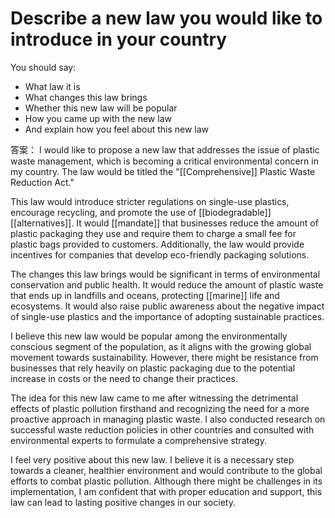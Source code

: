 # Describe a new law you would like to introduce in your country

You should say:
- What law it is
- What changes this law brings
- Whether this new law will be popular
- How you came up with the new law
- And explain how you feel about this new law


答案：
I would like to propose a new law that addresses the issue of plastic waste management, which is becoming a critical environmental concern in my country. The law would be titled the "[[Comprehensive]] Plastic Waste Reduction Act."

This law would introduce stricter regulations on single-use plastics, encourage recycling, and promote the use of [[biodegradable]] [[alternatives]]. It would [[mandate]] that businesses reduce the amount of plastic packaging they use and require them to charge a small fee for plastic bags provided to customers. Additionally, the law would provide incentives for companies that develop eco-friendly packaging solutions.

The changes this law brings would be significant in terms of environmental conservation and public health. It would reduce the amount of plastic waste that ends up in landfills and oceans, protecting [[marine]] life and ecosystems. It would also raise public awareness about the negative impact of single-use plastics and the importance of adopting sustainable practices.

I believe this new law would be popular among the environmentally conscious segment of the population, as it aligns with the growing global movement towards sustainability. However, there might be resistance from businesses that rely heavily on plastic packaging due to the potential increase in costs or the need to change their practices.

The idea for this new law came to me after witnessing the detrimental effects of plastic pollution firsthand and recognizing the need for a more proactive approach in managing plastic waste. I also conducted research on successful waste reduction policies in other countries and consulted with environmental experts to formulate a comprehensive strategy.

I feel very positive about this new law. I believe it is a necessary step towards a cleaner, healthier environment and would contribute to the global efforts to combat plastic pollution. Although there might be challenges in its implementation, I am confident that with proper education and support, this law can lead to lasting positive changes in our society.